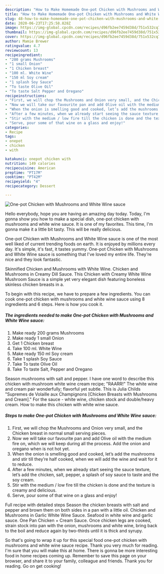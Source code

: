 ```yaml
---
description: "How to Make Homemade One-pot Chicken with Mushrooms and White Wine sauce"
title: "How to Make Homemade One-pot Chicken with Mushrooms and White Wine sauce"
slug: 48-how-to-make-homemade-one-pot-chicken-with-mushrooms-and-white-wine-sauce
date: 2020-06-23T17:25:58.828Z
image: https://img-global.cpcdn.com/recipes/d96fb2ee7459d38d/751x532cq70/one-pot-chicken-with-mushrooms-and-white-wine-sauce-recipe-main-photo.jpg
thumbnail: https://img-global.cpcdn.com/recipes/d96fb2ee7459d38d/751x532cq70/one-pot-chicken-with-mushrooms-and-white-wine-sauce-recipe-main-photo.jpg
cover: https://img-global.cpcdn.com/recipes/d96fb2ee7459d38d/751x532cq70/one-pot-chicken-with-mushrooms-and-white-wine-sauce-recipe-main-photo.jpg
author: Mamie Brewer
ratingvalue: 4.7
reviewcount: 13
recipeingredient:
- "200 grams Mushrooms"
- "1 small Onion"
- "1 Chicken breast"
- "100 ml. White Wine"
- "150 ml Soy cream"
- "1 splash Soy Sauce"
- "To taste Olive Oil"
- "To taste Salt Pepper and Oregano"
recipeinstructions:
- "First, we will chop the Mushrooms and Onion very small, and the Chicken breast in normal small serving pieces."
- "Now we will take our favourite pan and add Olive oil with the medium fire on, which we will keep during all the process. Add the onion and oregano when is not hot yet."
- "When the onion is smelling good and cooked, let’s add the mushrooms and stir till they’re half cooked, when we will add the wine and wait for it to reduce."
- "After a few minutes, when we already start seeing the sauce texture, let’s add the chicken, salt, pepper, a splash of soy sauce to taste and the soy cream."
- "Stir with the medium / low fire till the chicken is done and the texture is creamy and delicious."
- "Serve, pour some of that wine on a glass and enjoy!"
categories:
- Recipe
tags:
- onepot
- chicken
- with

katakunci: onepot chicken with 
nutrition: 149 calories
recipecuisine: American
preptime: "PT17M"
cooktime: "PT42M"
recipeyield: "4"
recipecategory: Dessert

---
```



![One-pot Chicken with Mushrooms and White Wine sauce](https://img-global.cpcdn.com/recipes/d96fb2ee7459d38d/751x532cq70/one-pot-chicken-with-mushrooms-and-white-wine-sauce-recipe-main-photo.jpg)

Hello everybody, hope you are having an amazing day today. Today, I'm gonna show you how to make a special dish, one-pot chicken with mushrooms and white wine sauce. It is one of my favorites. This time, I'm gonna make it a little bit tasty. This will be really delicious.

One-pot Chicken with Mushrooms and White Wine sauce is one of the most well liked of current trending foods on earth. It is enjoyed by millions every day. It's simple, it's fast, it tastes yummy. One-pot Chicken with Mushrooms and White Wine sauce is something that I've loved my entire life. They're nice and they look fantastic.

Skinnified Chicken and Mushrooms with White Wine. Chicken and Mushrooms in Creamy Dill Sauce. This Chicken with Creamy White Wine Mushroom Sauce is a simple yet very elegant dish featuring boneless skinless chicken breasts in a.


To begin with this recipe, we have to prepare a few ingredients. You can cook one-pot chicken with mushrooms and white wine sauce using 8 ingredients and 6 steps. Here is how you cook it.

<!--inarticleads1-->

##### The ingredients needed to make One-pot Chicken with Mushrooms and White Wine sauce:

1. Make ready 200 grams Mushrooms
1. Make ready 1 small Onion
1. Get 1 Chicken breast
1. Take 100 ml. White Wine
1. Make ready 150 ml Soy cream
1. Take 1 splash Soy Sauce
1. Take To taste Olive Oil
1. Take To taste Salt, Pepper and Oregano


Season mushrooms with salt and pepper. I have one word to describe this chicken with mushroom white wine cream recipe; &#34;RAARR!&#34; The white wine and cream pair wonderfully; flavorful yet subtle. This is Julia Childs &#34;Supremes de Volaille aux Champignons [Chicken Breasts with Mushrooms and Cream].&#34; For the sauce - white wine, chicken stock and double/heavy cream. How to make this chicken with white wine sauce. 

<!--inarticleads2-->

##### Steps to make One-pot Chicken with Mushrooms and White Wine sauce:

1. First, we will chop the Mushrooms and Onion very small, and the Chicken breast in normal small serving pieces.
1. Now we will take our favourite pan and add Olive oil with the medium fire on, which we will keep during all the process. Add the onion and oregano when is not hot yet.
1. When the onion is smelling good and cooked, let’s add the mushrooms and stir till they’re half cooked, when we will add the wine and wait for it to reduce.
1. After a few minutes, when we already start seeing the sauce texture, let’s add the chicken, salt, pepper, a splash of soy sauce to taste and the soy cream.
1. Stir with the medium / low fire till the chicken is done and the texture is creamy and delicious.
1. Serve, pour some of that wine on a glass and enjoy!


Full recipe with detailed steps Season the chicken breasts with salt and pepper and brown them on both sides in a pan with a little oil. Chicken and Mushrooms in Garlic White Wine Sauce. Seafood in white wine and garlic sauce. One Pan Chicken + Cream Sauce. Once chicken legs are cooked, strain stock into pan with the onion, mushrooms and white wine, bring back to the boil and reduce again by two-thirds until it is thick and syrupy. 

So that's going to wrap it up for this special food one-pot chicken with mushrooms and white wine sauce recipe. Thank you very much for reading. I'm sure that you will make this at home. There is gonna be more interesting food in home recipes coming up. Remember to save this page on your browser, and share it to your family, colleague and friends. Thank you for reading. Go on get cooking!
